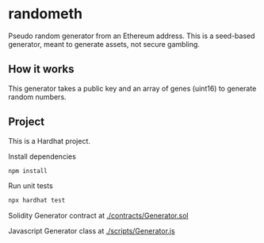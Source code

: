# randometh
Pseudo random generator from an Ethereum address.
This is a seed-based generator, meant to generate assets, not secure gambling.

## How it works
This generator takes a public key and an array of genes (uint16) to generate random numbers.

## Project
This is a Hardhat project.

Install dependencies
```bash
npm install
```
Run unit tests
```bash
npx hardhat test
```

Solidity Generator contract at [./contracts/Generator.sol](/contracts/Generator.sol)

Javascript Generator class at [./scripts/Generator.js](./scripts/Generator.js)
